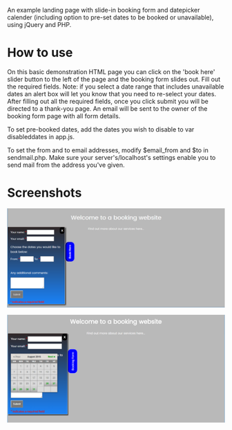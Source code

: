 

An example landing page with slide-in booking form and datepicker calender (including option to pre-set dates to be booked or unavailable), using jQuery and PHP.

# How to use

On this basic demonstration HTML page you can click on the 'book here' slider button to the left of the page and the booking form slides out. Fill out the required fields. Note: if you select a date range that includes unavailable dates an alert box will let you know that you need to re-select your dates. After filling out all the required fields, once you click submit you will be directed to a thank-you page. An email will be sent to the owner of the booking form page with all form details.

To set pre-booked dates, add the dates you wish to disable to var disableddates in app.js. 

To set the from and to email addresses, modify $email_from and $to in sendmail.php. Make sure your server's/localhost's settings enable you to send mail from the address you've given.

# Screenshots

![Screenshot slider open]( https://github.com/coder-karen/SlideInBookingForm_Demo/blob/master/images/ScreenshotForm.PNG)

![Screenshot with calender open]( https://github.com/coder-karen/SlideInBookingForm_Demo/blob/master/images/ScreenshotFormCalender.PNG)
